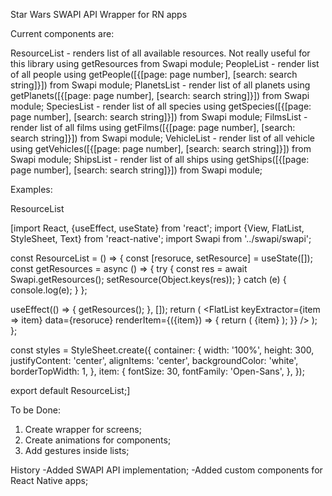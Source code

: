 Star Wars SWAPI API Wrapper for RN apps

Current components are:

ResourceList - renders list of all available resources. Not really useful for this library using getResources from Swapi module;
PeopleList - render list of all people using getPeople([{[page: page number], [search: search string]}]) from Swapi module;
PlanetsList - render list of all planets using getPlanets([{[page: page number], [search: search string]}]) from Swapi module;
SpeciesList - render list of all species using getSpecies([{[page: page number], [search: search string]}]) from Swapi module;
FilmsList - render list of all films using getFilms([{[page: page number], [search: search string]}]) from Swapi module;
VehicleList - render list of all vehicle using getVehicles([{[page: page number], [search: search string]}]) from Swapi module;
ShipsList - render list of all ships using getShips([{[page: page number], [search: search string]}]) from Swapi module;

 Examples:
 
 ResourceList
 
[import React, {useEffect, useState} from 'react';
import {View, FlatList, StyleSheet, Text} from 'react-native';
import Swapi from '../swapi/swapi';

const ResourceList = () => {
  const [resoruce, setResource] = useState([]);
  const getResources = async () => {
    try {
      const res = await Swapi.getResources();
      setResource(Object.keys(res));
    } catch (e) {
      console.log(e);
    }
  };

  useEffect(() => {
    getResources();
  }, []);
  return (
    <FlatList
      keyExtractor={item => item}
      data={resoruce}
      renderItem={({item}) => {
        return (
          <View style={styles.container}>
            <Text style={styles.item}>{item}</Text>
          </View>
        );
      }}
    />
  );
};

const styles = StyleSheet.create({
  container: {
    width: '100%',
    height: 300,
    justifyContent: 'center',
    alignItems: 'center',
    backgroundColor: 'white',
    borderTopWidth: 1,
  },
  item: {
    fontSize: 30,
    fontFamily: 'Open-Sans',
  },
});

export default ResourceList;]

To be Done:
1) Create wrapper for screens;
2) Create animations for components;
3) Add gestures inside lists;

History
-Added SWAPI API implementation;
-Added custom components for React Native apps;
